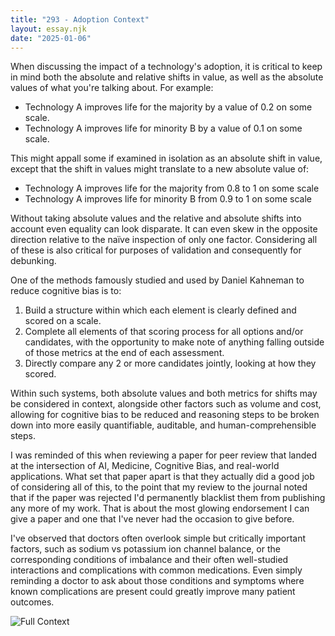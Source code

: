 ```yaml
---
title: "293 - Adoption Context"
layout: essay.njk
date: "2025-01-06"
---
```


When discussing the impact of a technology's adoption, it is critical to keep in mind both the absolute and relative shifts in value, as well as the absolute values of what you're talking about. For example:

- Technology A improves life for the majority by a value of 0.2 on some scale.
- Technology A improves life for minority B by a value of 0.1 on some scale.

This might appall some if examined in isolation as an absolute shift in value, except that the shift in values might translate to a new absolute value of:

- Technology A improves life for the majority from 0.8 to 1 on some scale
- Technology A improves life for minority B from 0.9 to 1 on some scale

Without taking absolute values and the relative and absolute shifts into account even equality can look disparate. It can even skew in the opposite direction relative to the naïve inspection of only one factor. Considering all of these is also critical for purposes of validation and consequently for debunking.

One of the methods famously studied and used by Daniel Kahneman to reduce cognitive bias is to:

1. Build a structure within which each element is clearly defined and scored on a scale.
2. Complete all elements of that scoring process for all options and/or candidates, with the opportunity to make note of anything falling outside of those metrics at the end of each assessment.
3. Directly compare any 2 or more candidates jointly, looking at how they scored.

Within such systems, both absolute values and both metrics for shifts may be considered in context, alongside other factors such as volume and cost, allowing for cognitive bias to be reduced and reasoning steps to be broken down into more easily quantifiable, auditable, and human-comprehensible steps.

I was reminded of this when reviewing a paper for peer review that landed at the intersection of AI, Medicine, Cognitive Bias, and real-world applications. What set that paper apart is that they actually did a good job of considering all of this, to the point that my review to the journal noted that if the paper was rejected I'd permanently blacklist them from publishing any more of my work. That is about the most glowing endorsement I can give a paper and one that I've never had the occasion to give before. 

I've observed that doctors often overlook simple but critically important factors, such as sodium vs potassium ion channel balance, or the corresponding conditions of imbalance and their often well-studied interactions and complications with common medications. Even simply reminding a doctor to ask about those conditions and symptoms where known complications are present could greatly improve many patient outcomes.

![Full Context](https://media.licdn.com/dms/image/v2/D5622AQFtSD_q1nC7pQ/feedshare-shrink_800/B56ZQmDP4AH0Ag-/0/1735805175008?e=1738800000&v=beta&t=W3OTV9ixiH-exkoi06326OwOPGH0Yd0hm111S2KFJQQ)